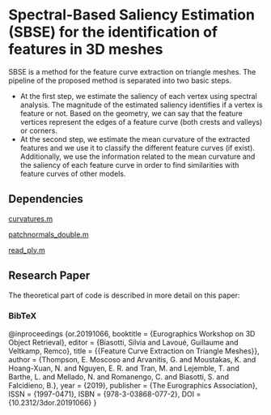 # Spectral-Based Saliency Estimation (SBSE) for the identification of features in 3D meshes

SBSE is a method for the feature curve extraction on triangle meshes. The pipeline of the proposed method is separated into two basic
steps. 

* At the first step, we estimate the saliency of each vertex using spectral
analysis. The magnitude of the estimated saliency identifies if a vertex is feature
or not. Based on the geometry, we can say that the feature vertices represent
the edges of a feature curve (both crests and valleys) or corners. 
* At the second step, we estimate the mean curvature of the extracted features and we use
it to classify the different feature curves (if exist). Additionally, we use the
information related to the mean curvature and the saliency of each feature
curve in order to find similarities with feature curves of other models.

## Dependencies 
[curvatures.m](https://www.mathworks.com/matlabcentral/fileexchange/61136-gaussian-and-mean-curvatures-calculation-on-a-triangulated-3d-surface)

[patchnormals_double.m](https://github.com/yeatmanlab/AFQ/blob/master/3Dmesh/patch_normals/patchnormals_double.m)

[read_ply.m](https://github.com/gpeyre/matlab-toolboxes/blob/master/toolbox_graph/read_ply.m)

## Research Paper

The theoretical part of code is described in more detail on this paper:

### BibTeX

@inproceedings {or.20191066,
booktitle = {Eurographics Workshop on 3D Object Retrieval},
editor = {Biasotti, Silvia and Lavoué, Guillaume and Veltkamp, Remco},
title = {{Feature Curve Extraction on Triangle Meshes}},
author = {Thompson, E. Moscoso and Arvanitis, G. and Moustakas, K. and Hoang-Xuan, N. and Nguyen, E. R. and Tran, M. and Lejemble, T. and Barthe, L. and Mellado, N. and Romanengo, C. and Biasotti, S. and Falcidieno, B.},
year = {2019},
publisher = {The Eurographics Association},
ISSN = {1997-0471},
ISBN = {978-3-03868-077-2},
DOI = {10.2312/3dor.20191066}
}
